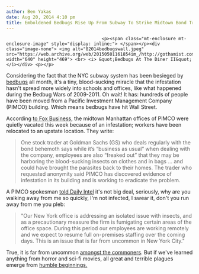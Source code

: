 ```yaml
---
author: Ben Yakas
date: Aug 20, 2014 4:10 pm
title: Emboldened Bedbugs Rise Up From Subway To Strike Midtown Bond Traders
---
```


	
										<p><span class="mt-enclosure mt-enclosure-image" style="display: inline;"> </span></p><div class="image-none"> <img alt="82014bedbugswall.jpeg" src="https://web.archive.org/web/20150501161854im_/http://gothamist.com/attachments/byakas/82014bedbugswall.jpeg" width="640" height="469"> <br> <i> &quot;Bedbugs At The Diner II&quot;</i></div> <p></p>

<p>Considering the fact that the NYC subway system has been besieged by <a href="https://web.archive.org/web/20150501161854/http://gothamist.com/tags/bedbugs">bedbugs</a> all month, it&apos;s a tiny, blood-sucking miracle that the infestation hasn&apos;t spread more widely into schools and offices, like what happened during the Bedbug Wars of 2009-2011. Oh wait! It has: hundreds of people have been moved from a Pacific Investment Management Company (PIMCO) building. Which means bedbugs have hit Wall Street.</p>

<p>According <a href="https://web.archive.org/web/20150501161854/http://www.foxbusiness.com/industries/2014/08/20/bed-bugs-said-to-plague-pimco-office-in-new-york/">to Fox Business</a>, the midtown Manhattan offices of PIMCO were quietly vacated this week because of an infestation; workers have been relocated to an upstate location. They write:</p>

<blockquote>One stock trader at Goldman Sachs (GS) who deals regularly with the bond behemoth says while it&#x2019;s &#x201C;business as usual&#x201D; when dealing with the company, employees are also &#x201C;freaked out&#x201D; that they may be harboring the blood-sucking insects on clothes and in bags &#x2026; and could have brought the parasites back to their homes. The trader who requested anonymity said PIMCO has discovered evidence of infestation in its building and is working to eradicate the problem.</blockquote>

<p>A PIMCO spokesman <a href="https://web.archive.org/web/20150501161854/http://nymag.com/daily/intelligencer/2014/08/pimco-reportedly-besieged-by-bedbugs.html">told Daily Intel</a> it&apos;s not big deal, seriously, why are you walking away from me so quickly, I&apos;m not infected, I swear it, don&apos;t you run away from me you pleb:</p>

<blockquote>&quot;Our New York office is addressing an isolated issue with insects, and as a precautionary measure the firm is fumigating certain areas of the office space. During this period our employees are working remotely and we expect to resume full on-premises staffing over the coming days. This is an issue that is far from uncommon in New York City.&quot;</blockquote>

<p>True, it is far from uncommon <a href="https://web.archive.org/web/20150501161854/http://gothamist.com/2014/08/14/subway_bedbugs_n_train.php">amongst the commoners</a>. But if we&apos;ve learned anything from horror and sci-fi movies, all great and terrible plagues emerge from <a href="https://web.archive.org/web/20150501161854/http://gothamist.com/2014/08/06/bed_bugs_on_the_n_train.php">humble beginnings.</a></p>					
										
									
				